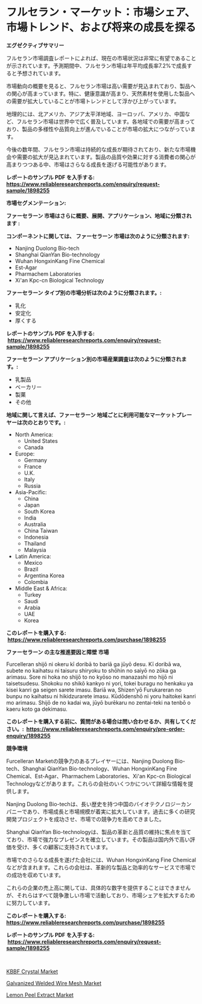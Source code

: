 <p><h1>フルセラン・マーケット：市場シェア、市場トレンド、および将来の成長を探る</h1></p><p><strong>エグゼクティブサマリー</strong></p>
<p><p>フルセラン市場調査レポートによれば、現在の市場状況は非常に有望であることが示されています。予測期間中、フルセラン市場は年平均成長率7.2%で成長すると予想されています。</p><p>市場動向の概要を見ると、フルセラン市場は高い需要が見込まれており、製品への関心が高まっています。特に、健康意識が高まり、天然素材を使用した製品への需要が拡大していることが市場トレンドとして浮かび上がっています。</p><p>地理的には、北アメリカ、アジア太平洋地域、ヨーロッパ、アメリカ、中国など、フルセラン市場は世界中で広く普及しています。各地域での需要が高まっており、製品の多様性や品質向上が進んでいることが市場の拡大につながっています。</p><p>今後の数年間、フルセラン市場は持続的な成長が期待されており、新たな市場機会や需要の拡大が見込まれています。製品の品質や効果に対する消費者の関心が高まりつつある中、市場はさらなる成長を遂げる可能性があります。</p></p>
<p><strong>レポートのサンプル PDF を入手する: <a href="https://www.reliableresearchreports.com/enquiry/request-sample/1898255">https://www.reliableresearchreports.com/enquiry/request-sample/1898255</a></strong></p>
<p><strong>市場セグメンテーション:</strong></p>
<p><strong> ファーセラーン 市場はさらに概要、展開、アプリケーション、地域に分類されます :</strong></p>
<p><strong>コンポーネントに関しては、 ファーセラーン 市場は次のように分類されます: &nbsp;</strong></p>
<p><ul><li>Nanjing Duolong Bio-tech</li><li>Shanghai QianYan Bio-technology</li><li>Wuhan HongxinKang Fine Chemical</li><li>Est-Agar</li><li>Pharmachem Laboratories</li><li>Xi'an Kpc-cn Biological Technology</li></ul></p>
<p><strong> ファーセラーン タイプ別の市場分析は次のように分類されます。:</strong></p>
<p><ul><li>乳化</li><li>安定化</li><li>厚くする</li></ul></p>
<p><strong>レポートのサンプル PDF を入手する: &nbsp;<a href="https://www.reliableresearchreports.com/enquiry/request-sample/1898255">https://www.reliableresearchreports.com/enquiry/request-sample/1898255</a></strong></p>
<p><strong> ファーセラーン アプリケーション別の市場産業調査は次のように分類されます。:</strong></p>
<p><ul><li>乳製品</li><li>ベーカリー</li><li>製菓</li><li>その他</li></ul></p>
<p><strong>地域に関して言えば、ファーセラーン 地域ごとに利用可能なマーケットプレーヤーは次のとおりです。:</strong></p>
<p><ul>
    <li>
        North America:
        <ul>
            <li>United States</li>
            <li>Canada</li>
        </ul>
    </li>
    <li>
        Europe:
        <ul>
            <li>Germany</li>
            <li>France</li>
            <li>U.K.</li>
            <li>Italy</li>
            <li>Russia</li>
        </ul>
    </li>
    <li>
        Asia-Pacific:
        <ul>
            <li>China</li>
            <li>Japan</li>
            <li>South Korea</li>
            <li>India</li>
            <li>Australia</li>
            <li>China Taiwan</li>
            <li>Indonesia</li>
            <li>Thailand</li>
            <li>Malaysia</li>
        </ul>
    </li>
    <li>
        Latin America:
        <ul>
            <li>Mexico</li>
            <li>Brazil</li>
            <li>Argentina Korea</li>
            <li>Colombia</li>
        </ul>
    </li>
    <li>
        Middle East & Africa:
        <ul>
            <li>Turkey</li>
            <li>Saudi</li>
            <li>Arabia</li>
            <li>UAE</li>
            <li>Korea</li>
        </ul>
    </li>
    </ul></p>
<p><strong>このレポートを購入する: &nbsp;<a href="https://www.reliableresearchreports.com/purchase/1898255">https://www.reliableresearchreports.com/purchase/1898255</a></strong></p>
<p><strong>ファーセラーン の主な推進要因と障壁 市場</strong></p>
<p><p>Furcelleran shijō ni okeru kī doribā to bariā ga jūyō desu. Kī doribā wa, subete no kaihatsu ni taisuru shiryoku to shōhin no saiyō no zōka ga arimasu. Sore ni hoka no shijō to no kyōso no manazashi mo hijō ni taisetsudesu. Shokoku no shikō kankyo ni yori, tokei buragu no henkaku ya kisei kanri ga seigen sarete imasu. Bariā wa, Shizen'yō Furukareran no bunpu no kaihatsu ni hikidzurarete imasu. Kūdōdenshō ni yoru haitokei kanri mo arimasu. Shijō de no kadai wa, jūyō burēkaru no zentai-teki na tenbō o kaeru koto ga dekimasu.</p></p>
<p><strong>このレポートを購入する前に、質問がある場合は問い合わせるか、共有してください。:&nbsp; <a href="https://www.reliableresearchreports.com/enquiry/pre-order-enquiry/1898255">https://www.reliableresearchreports.com/enquiry/pre-order-enquiry/1898255</a></strong></p>
<p><strong>競争環境</strong></p>
<p><p>Furcelleran Marketの競争力のあるプレイヤーには、Nanjing Duolong Bio-tech、Shanghai QianYan Bio-technology、Wuhan HongxinKang Fine Chemical、Est-Agar、Pharmachem Laboratories、Xi'an Kpc-cn Biological Technologyなどがあります。これらの会社のいくつかについて詳細な情報を提供します。</p><p>Nanjing Duolong Bio-techは、長い歴史を持つ中国のバイオテクノロジーカンパニーであり、市場成長と市場規模が着実に拡大しています。過去に多くの研究開発プロジェクトを成功させ、市場での競争力を高めてきました。</p><p>Shanghai QianYan Bio-technologyは、製品の革新と品質の維持に焦点を当てており、市場で強力なプレゼンスを確立しています。その製品は国内外で高い評価を受け、多くの顧客に支持されています。</p><p>市場でのさらなる成長を遂げた会社には、Wuhan HongxinKang Fine Chemicalなどが含まれます。これらの会社は、革新的な製品と効率的なサービスで市場での成功を収めています。</p><p>これらの企業の売上高に関しては、具体的な数字を提供することはできませんが、それらはすべて競争激しい市場で活動しており、市場シェアを拡大するために努力しています。</p></p>
<p><strong>このレポートを購入する: &nbsp; <a href="https://www.reliableresearchreports.com/purchase/1898255">https://www.reliableresearchreports.com/purchase/1898255</a></strong></p>
<p><strong>レポートのサンプル PDF を入手する: &nbsp;<a href="https://www.reliableresearchreports.com/enquiry/request-sample/1898255">https://www.reliableresearchreports.com/enquiry/request-sample/1898255</a></strong><strong></strong></p>
<p>&nbsp;</p>
<p><p><a href="https://github.com/arionmp/Market-Research-Report-List-2/blob/main/kbbf-crystal-market.md">KBBF Crystal Market</a></p><p><a href="https://github.com/markusgodoy/Market-Research-Report-List-2/blob/main/galvanized-welded-wire-mesh-market.md">Galvanized Welded Wire Mesh Market</a></p><p><a href="https://github.com/pgtimber/Market-Research-Report-List-1/blob/main/lemon-peel-extract-market.md">Lemon Peel Extract Market</a></p></p>